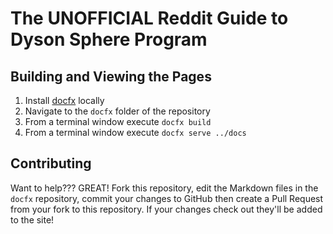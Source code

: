 # The UNOFFICIAL Reddit Guide to Dyson Sphere Program

## Building and Viewing the Pages

1. Install [docfx](https://dotnet.github.io/docfx/) locally
2. Navigate to the `docfx` folder of the repository
3. From a terminal window execute `docfx build`
4. From a terminal window execute `docfx serve ../docs`

## Contributing

Want to help???  GREAT!  Fork this repository, edit the Markdown files in the `docfx` repository, commit your changes to GitHub then create a Pull Request from your fork to this repository.  If your changes check out they'll be added to the site!
